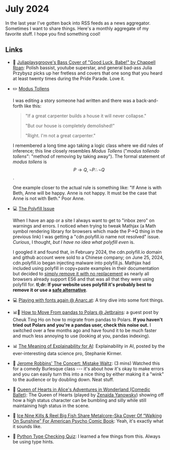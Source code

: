 # July 2024

In the last year I've gotten back into RSS feeds as a news aggregator.  Sometimes I want to share things.  Here's a monthly aggregate of my favorite stuff.  I hope you find something cool!

## Links

<!-- 
Music :: 🎸
Data :: 📊
General Software :: 💻
Papers :: 📝
Math :: ✏️
Dance :: 💃
Python :: 🐍
 -->

- 🎸 [Juliaplaysgroove's Bass Cover of "Good Luck, Babe!" by Chappell Roan](https://youtu.be/_LBMgiJQelA?si=fOLKG1r7a8l0_EHU): Polish bassist, youtube superstar, and general bad-ass Julia Przybysz picks up her fretless and covers that one song that you heard at least twenty times during the Pride Parade.  Love it.

- ✏️ [Modus Tollens](https://en.wikipedia.org/wiki/Modus_tollens)

    I was editing a story someone had written and there was a back-and-forth like this:

    > "If a great carpenter builds a house it will never collapse."
    >
    > "But our house is completely demolished!"
    >
    > "Right.  I'm not a great carpenter."

    I remembered a long time ago taking a logic class where we did rules of inference; this line closely resembles _Modus Tollens_ ("_modus tollendo tollens_": "method of removing by taking away").  The formal statement of _modus tollens_ is $$P\to Q,\neg P\therefore \neg Q$$.

    One example closer to the actual rule is something like: "If Anne is with Beth, Anne will be happy.  Anne is not happy.  It must be the case that Anne is not with Beth."  Poor Anne.

- 💻 [The Polyfill Issue](https://sansec.io/research/polyfill-supply-chain-attack)

    When I have an app or a site I always want to get to "inbox zero" on warnings and errors.  I noticed when trying to tweak Mathjax (a Math symbol rendering library for browsers which made the P->Q thing in the previous link) I was getting a "cdn.polyfill.io name not resolved" issue.  _Curious_, I thought, _but I have no idea what polyfill even_ is.  

    I googled it and found that, in February 2024, the cdn.polyfill.io domain and github account were sold to a Chinese company; on June 25, 2024, cdn.polyfill.io began injecting malware into polyfill.js.  Mathjax had included using polyfill in copy+paste examples in their documentation but decided to [simply remove it with no replacement](https://github.com/mathjax/MathJax-docs/issues/334) as nearly all browsers already support ES6 and that was all that they were using polyfill for.  **tl;dr: If your website uses polyfill it's probably best to remove it or use a [safe alternative](https://community.fastly.com/t/new-options-for-polyfill-io-users/2540)**.

- 💻 [Playing with fonts again @ Anarc.at](https://anarc.at/blog/2024-05-29-playing-with-fonts-again/): A tiny dive into some font things.

- 📊🐍 [How to Move From pandas to Polars @ Jetbrains](https://blog.jetbrains.com/pycharm/2024/06/how-to-move-from-pandas-to-polars/): a guest post by Cheuk Ting Ho on how to migrate from pandas to Polars.  **If you haven't tried out Polars and you're a pandas user, check this noise out.**  I switched over a few months ago and have found it to be much faster and much less annoying to use (looking at you, pandas indexing).

- 📊 [The Meaning of Explainability for AI](https://towardsdatascience.com/the-meaning-of-explainability-for-ai-d8ae809c97fa): Explainability in AI, posted by the ever-interesting data science pro, Stephanie Kirmer.

- 💃 [Jerome Robbins' The Concert: Mistake Waltz](https://www.youtube.com/watch?v=o0axUoy4wbQ):  (3 mins) Watched this for a comedy Burlesque class --- it's about how it's okay to make errors and you can easily turn this into a nice thing by either making it a "wink" to the audience or by doubling down.  Neat stuff.

- 💃 [Queen of Hearts in Alice's Adventures in Wonderland (Comedic Ballet)](https://youtu.be/9qrjLpkXjoI?si=2y3pMvzMu3dFtN1B): The Queen of Hearts (played by [Zenaida Yanowsky](https://en.wikipedia.org/wiki/Zenaida_Yanowsky)) showing off how a high status character can be bumbling and silly while still maintaining high status in the scene.
  
- 🎸 [Ice Nine Kills & Reel Big Fish Share Metalcore-Ska Cover Of “Walking On Sunshine” For American Psycho Comic Book](https://www.stereogum.com/2270935/ice-nine-kills-reel-big-fish-share-metalcore-ska-cover-of-walking-on-sunshine-for-american-psycho-comic-book/music/): Yeah, it's exactly what it sounds like.

- 🐍 [Python Type Checking Quiz](https://realpython.com/quizzes/python-type-checking/): I learned a few things from this.  Always be using type hints.
